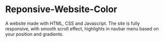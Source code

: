 # Reponsive-Website-Color
 A website made with HTML, CSS and Javascript. The site is fully responsive, with smooth scroll effect, highlights in navbar menu based on your position and gradients.
